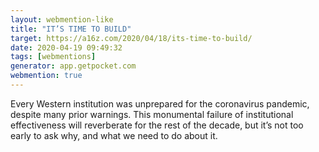 ```yaml
---
layout: webmention-like
title: "IT’S TIME TO BUILD"
target: https://a16z.com/2020/04/18/its-time-to-build/
date: 2020-04-19 09:49:32
tags: [webmentions]
generator: app.getpocket.com
webmention: true
---
```



Every Western institution was unprepared for the coronavirus pandemic, despite many prior warnings. This monumental failure of institutional effectiveness will reverberate for the rest of the decade, but it’s not too early to ask why, and what we need to do about it.




